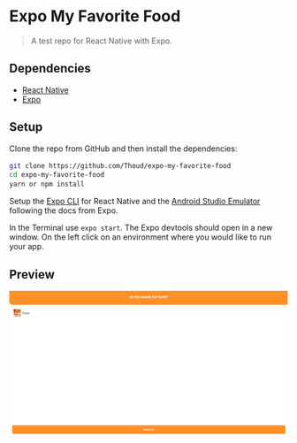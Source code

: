 # Expo My Favorite Food

> A test repo for React Native with Expo.

## Dependencies

- [React Native](https://reactnative.dev/)
- [Expo](https://docs.expo.io/)

## Setup

Clone the repo from GitHub and then install the dependencies:

```sh
git clone https://github.com/Thoud/expo-my-favorite-food
cd expo-my-favorite-food
yarn or npm install
```

Setup the [Expo CLI](https://docs.expo.io/workflow/expo-cli/) for React Native and the [Android Studio Emulator](https://docs.expo.io/workflow/android-studio-emulator/) following the docs from Expo.

In the Terminal use `expo start`. The Expo devtools should open in a new window.
On the left click on an environment where you would like to run your app.

## Preview

![Preview of the App](/images/page.png 'Preview of the App')
